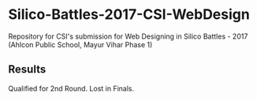 # Silico-Battles-2017-CSI-WebDesign
Repository for CSI's submission for Web Designing in Silico Battles - 2017 (Ahlcon Public School, Mayur Vihar Phase 1)

## Results
Qualified for 2nd Round. Lost in Finals.
